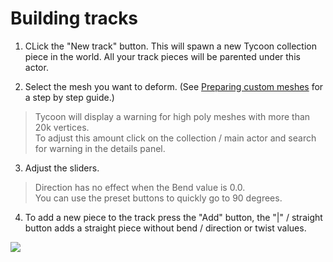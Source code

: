 # Building tracks

1. CLick the "New track" button.
This will spawn a new Tycoon collection piece in the world. All your track pieces will be parented under this actor.

2. Select the mesh you want to deform. (See [Preparing custom meshes](prep_mesh.md) for a step by step guide.)
> Tycoon will display a warning for high poly meshes with more than 20k vertices.  
To adjust this amount click on the collection / main actor and search for warning in the details panel.

3. Adjust the sliders. 
> Direction has no effect when the Bend value is 0.0.  
You can use the preset buttons to quickly go to 90 degrees.

4. To add a new piece to the track press the "Add" button, the "|" / straight button adds a straight piece without bend / direction or twist values.

![](/img/trackaddui.PNG)




